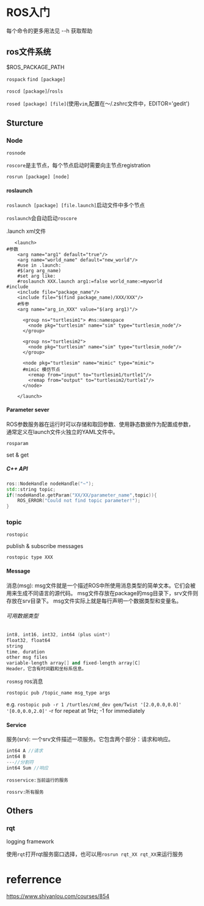 # ROS入门

每个命令的更多用法见 --h 获取帮助

## ros文件系统

$ROS_PACKAGE_PATH

`rospack` `find [package]`

`roscd [package]`/`rosls`

`rosed [package] [file]`(使用`vim`,配置在～/.zshrc文件中，EDITOR='gedit')

## Sturcture

### Node

`rosnode `

`roscore`是主节点，每个节点启动时需要向主节点registration

`rosrun [package] [node]`

#### roslaunch

`roslaunch [package] [file.launch]`启动文件中多个节点

`roslaunch`会自动启动`roscore`

.launch xml文件

```shell
   <launch>
#参数
	<arg name="arg1" default="true"/>
	<arg name="world_name" default="new_world"/>
	#use in .launch:
	#$(arg arg_name) 
	#set arg like:
	#roslaunch XXX.launch arg1:=false world_name:=myworld
#include
	<include file="package_name"/>
	<include file="$(find package_name)/XXX/XXX"/>
	#传参
	<arg name="arg_in_XXX" value="$(arg arg1)"/>
	
      <group ns="turtlesim1"> #ns:namespace
        <node pkg="turtlesim" name="sim" type="turtlesim_node"/>
      </group>

      <group ns="turtlesim2">
        <node pkg="turtlesim" name="sim" type="turtlesim_node"/>
      </group>

      <node pkg="turtlesim" name="mimic" type="mimic">
      #mimic 模仿节点
        <remap from="input" to="turtlesim1/turtle1"/>
        <remap from="output" to="turtlesim2/turtle1"/>
      </node>

    </launch>
```

#### Parameter sever

ROS参数服务器在运行时可以存储和取回参数、使用静态数据作为配置成参数，通常定义在launch文件火独立的YAML文件中。

`rosparam`

set & get

##### C++ API

```C++
ros::NodeHandle nodeHandle("~");
std::string topic;
if(!nodeHandle.getParam("XX/XX/parameter_name",topic)){
    ROS_ERROR("Could not find topic parameter!");
}
```



### topic

`rostopic`

publish & subscribe messages

`rostopic type XXX`

#### Message

消息(msg): msg文件就是一个描述ROS中所使用消息类型的简单文本。它们会被用来生成不同语言的源代码。 msg文件存放在package的msg目录下，srv文件则存放在srv目录下。 msg文件实际上就是每行声明一个数据类型和变量名。

###### 可用数据类型

```c++
int8, int16, int32, int64 (plus uint*)
float32, float64
string
time, duration
other msg files
variable-length array[] and fixed-length array[C]
Header，它含有时间戳和坐标系信息。
```



`rosmsg` ros消息

`rostopic pub /topic_name msg_type args`

e.g.  `rostopic pub -r 1 /turtles/cmd_dev gem/Twist '[2.0,0.0,0.0]' '[0.0,0.0,2.0]'` -r for repeat at 1Hz; -1 for immediately

#### Service

服务(srv): 一个srv文件描述一项服务。它包含两个部分：请求和响应。

```c++
int64 A //请求
int64 B
---//分割符
int64 Sum //响应
```

`rosservice:当前运行的服务`

`rossrv:所有服务`



## Others

### rqt

logging framework

使用`rqt`打开rqt服务窗口选择，也可以用`rosrun rqt_XX rqt_XX`来运行服务

# referrence

https://www.shiyanlou.com/courses/854